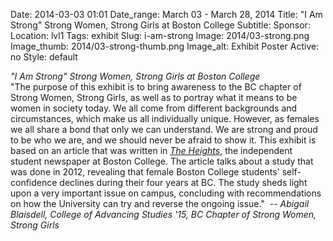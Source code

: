 Date: 2014-03-03 01:01 
Date_range: March 03 - March 28, 2014
Title: "I Am Strong" Strong Women, Strong Girls at Boston College 
Subtitle: 
Sponsor:
Location: lvl1
Tags: exhibit
Slug: i-am-strong
Image: 2014/03-strong.png
Image_thumb: 2014/03-strong-thumb.png
Image_alt: Exhibit Poster
Active: no
Style: default

<p><em>"I Am Strong" Strong Women, Strong Girls at Boston College</em> <br>
"The purpose of this exhibit is to bring awareness to the BC chapter of   Strong Women, Strong Girls, as well as to portray what it means to be   women in society today. We all come from different backgrounds and   circumstances, which make us all individually unique. However, as   females we all share a bond that only we can understand. We are strong   and proud to be who we are, and we should never be afraid to show it.   This exhibit is based on an article that was written in <em><a href="http://www.bcheights.com/news/report-confirms-decline-of-female-self-esteem-at-bc-1.3128620?pagereq=1#.UwzY3uNdWSo">The Heights</a></em>,   the independent student newspaper at Boston College. The article talks   about a study that was done in 2012, revealing that female Boston   College students' self-confidence declines during their four years at   BC. The study sheds light upon a very important issue on campus,   concluding with recommendations on how the University can try and   reverse the ongoing issue."  -- <em>Abigail Blaisdell, College of Advancing Studies '15, BC Chapter of Strong Women, Strong Girls</em></p>
